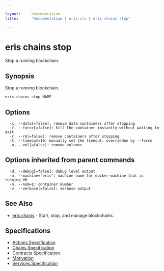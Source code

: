 ```yaml
---

layout:     documentation
title:      "Documentation | eris:cli | eris chains stop"

---
```


# eris chains stop

Stop a running blockchain.

## Synopsis

Stop a running blockchain.

```bash
eris chains stop NAME
```

## Options

```
  -x, --data[=false]: remove data containers after stopping
  -f, --force[=false]: kill the container instantly without waiting to exit
  -r, --rm[=false]: remove containers after stopping
  -t, --timeout=10: manually set the timeout; overridden by --force
  -o, --vol[=false]: remove volumes
```

## Options inherited from parent commands

```
  -d, --debug[=false]: debug level output
  -m, --machine="eris": machine name for docker-machine that is running VM
  -n, --num=1: container number
  -v, --verbose[=false]: verbose output
```

## See Also

* [eris chains](https://docs.erisindustries.com/documentation/eris-cli/0.11.0/eris_chains/)	 - Start, stop, and manage blockchains.

## Specifications

* [Actions Specification](https://docs.erisindustries.com/documentation/eris-cli/0.11.0/actions_specification/)
* [Chains Specification](https://docs.erisindustries.com/documentation/eris-cli/0.11.0/chains_specification/)
* [Contracts Specification](https://docs.erisindustries.com/documentation/eris-cli/0.11.0/contracts_specification/)
* [Motivation](https://docs.erisindustries.com/documentation/eris-cli/0.11.0/motivation/)
* [Services Specification](https://docs.erisindustries.com/documentation/eris-cli/0.11.0/services_specification/)

